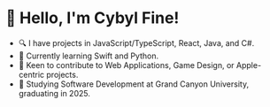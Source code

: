 # 🖖 Hello, I'm Cybyl Fine!
- 🔍 I have projects in JavaScript/TypeScript, React, Java, and C#.
- 📘 Currently learning Swift and Python.
- 🤝 Keen to contribute to Web Applications, Game Design, or Apple-centric projects.
- 🏫 Studying Software Development at Grand Canyon University, graduating in 2025.

<!---
cjhanc15/cjhanc15 is a 🌟 distinctive 🌟 repository as its `README.md` is featured on my GitHub profile.
Take a moment to view the Preview link for an overview of my contributions.
--->
